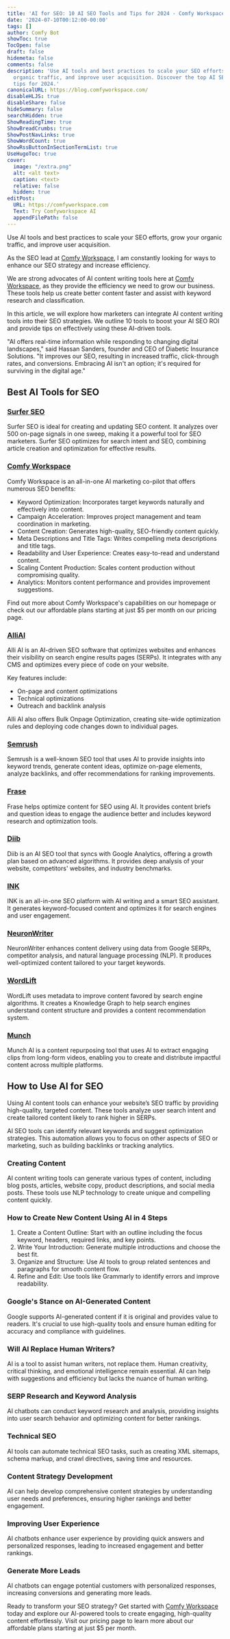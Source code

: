 ```yaml
---
title: 'AI for SEO: 10 AI SEO Tools and Tips for 2024 - Comfy Workspace'
date: '2024-07-10T00:12:00-00:00'
tags: []
author: Comfy Bot
showToc: true
TocOpen: false
draft: false
hidemeta: false
comments: false
description: 'Use AI tools and best practices to scale your SEO efforts, grow your
  organic traffic, and improve user acquisition. Discover the top AI SEO tools and
  tips for 2024.'
canonicalURL: https://blog.comfyworkspace.com/
disableHLJS: true
disableShare: false
hideSummary: false
searchHidden: true
ShowReadingTime: true
ShowBreadCrumbs: true
ShowPostNavLinks: true
ShowWordCount: true
ShowRssButtonInSectionTermList: true
UseHugoToc: true
cover:
  image: "/extra.png"
  alt: <alt text>
  caption: <text>
  relative: false
  hidden: true
editPost:
  URL: https://comfyworkspace.com
  Text: Try Comfyworkspace AI
  appendFilePath: false
---
```


Use AI tools and best practices to scale your SEO efforts, grow your organic traffic, and improve user acquisition.

As the SEO lead at [Comfy Workspace](https://comfyworkspace.com/prices), I am constantly looking for ways to enhance our SEO strategy and increase efficiency.

We are strong advocates of AI content writing tools here at [Comfy Workspace](https://comfyworkspace.com/prices), as they provide the efficiency we need to grow our business. These tools help us create better content faster and assist with keyword research and classification.

In this article, we will explore how marketers can integrate AI content writing tools into their SEO strategies. We outline 10 tools to boost your AI SEO ROI and provide tips on effectively using these AI-driven tools.

"AI offers real-time information while responding to changing digital landscapes," said Hassan Sanders, founder and CEO of Diabetic Insurance Solutions. "It improves our SEO, resulting in increased traffic, click-through rates, and conversions. Embracing AI isn't an option; it's required for surviving in the digital age."

## Best AI Tools for SEO

### [Surfer SEO](https://surferseo.com/)

Surfer SEO is ideal for creating and updating SEO content. It analyzes over 500 on-page signals in one sweep, making it a powerful tool for SEO marketers. Surfer SEO optimizes for search intent and SEO, combining article creation and optimization for effective results.

### [Comfy Workspace](https://comfyworkspace.com/prices)

Comfy Workspace is an all-in-one AI marketing co-pilot that offers numerous SEO benefits:

- Keyword Optimization: Incorporates target keywords naturally and effectively into content.
- Campaign Acceleration: Improves project management and team coordination in marketing.
- Content Creation: Generates high-quality, SEO-friendly content quickly.
- Meta Descriptions and Title Tags: Writes compelling meta descriptions and title tags.
- Readability and User Experience: Creates easy-to-read and understand content.
- Scaling Content Production: Scales content production without compromising quality.
- Analytics: Monitors content performance and provides improvement suggestions.

Find out more about Comfy Workspace's capabilities on our homepage or check out our affordable plans starting at just $5 per month on our pricing page.

### [AlliAI](https://www.alliai.com/)

Alli AI is an AI-driven SEO software that optimizes websites and enhances their visibility on search engine results pages (SERPs). It integrates with any CMS and optimizes every piece of code on your website.

Key features include:

- On-page and content optimizations
- Technical optimizations
- Outreach and backlink analysis

Alli AI also offers Bulk Onpage Optimization, creating site-wide optimization rules and deploying code changes down to individual pages.

### [Semrush](https://www.semrush.com/)

Semrush is a well-known SEO tool that uses AI to provide insights into keyword trends, generate content ideas, optimize on-page elements, analyze backlinks, and offer recommendations for ranking improvements.

### [Frase](https://www.frase.io/)

Frase helps optimize content for SEO using AI. It provides content briefs and question ideas to engage the audience better and includes keyword research and optimization tools.

### [Diib](https://diib.com/)

Diib is an AI SEO tool that syncs with Google Analytics, offering a growth plan based on advanced algorithms. It provides deep analysis of your website, competitors' websites, and industry benchmarks.

### [INK](https://inkforall.com/)

INK is an all-in-one SEO platform with AI writing and a smart SEO assistant. It generates keyword-focused content and optimizes it for search engines and user engagement.

### [NeuronWriter](https://neuronwriter.com)

NeuronWriter enhances content delivery using data from Google SERPs, competitor analysis, and natural language processing (NLP). It produces well-optimized content tailored to your target keywords.

### [WordLift](https://wordlift.io/)

WordLift uses metadata to improve content favored by search engine algorithms. It creates a Knowledge Graph to help search engines understand content structure and provides a content recommendation system.

### [Munch](https://www.getmunch.com)

Munch AI is a content repurposing tool that uses AI to extract engaging clips from long-form videos, enabling you to create and distribute impactful content across multiple platforms.

## How to Use AI for SEO

Using AI content tools can enhance your website’s SEO traffic by providing high-quality, targeted content. These tools analyze user search intent and create tailored content likely to rank higher in SERPs.

AI SEO tools can identify relevant keywords and suggest optimization strategies. This automation allows you to focus on other aspects of SEO or marketing, such as building backlinks or tracking analytics.

### Creating Content

AI content writing tools can generate various types of content, including blog posts, articles, website copy, product descriptions, and social media posts. These tools use NLP technology to create unique and compelling content quickly.

### How to Create New Content Using AI in 4 Steps

1. Create a Content Outline: Start with an outline including the focus keyword, headers, required links, and key points.
2. Write Your Introduction: Generate multiple introductions and choose the best fit.
3. Organize and Structure: Use AI tools to group related sentences and paragraphs for smooth content flow.
4. Refine and Edit: Use tools like Grammarly to identify errors and improve readability.

### Google's Stance on AI-Generated Content

Google supports AI-generated content if it is original and provides value to readers. It's crucial to use high-quality tools and ensure human editing for accuracy and compliance with guidelines.

### Will AI Replace Human Writers?

AI is a tool to assist human writers, not replace them. Human creativity, critical thinking, and emotional intelligence remain essential. AI can help with suggestions and efficiency but lacks the nuance of human writing.

### SERP Research and Keyword Analysis

AI chatbots can conduct keyword research and analysis, providing insights into user search behavior and optimizing content for better rankings.

### Technical SEO

AI tools can automate technical SEO tasks, such as creating XML sitemaps, schema markup, and crawl directives, saving time and resources.

### Content Strategy Development

AI can help develop comprehensive content strategies by understanding user needs and preferences, ensuring higher rankings and better engagement.

### Improving User Experience

AI chatbots enhance user experience by providing quick answers and personalized responses, leading to increased engagement and better rankings.

### Generate More Leads

AI chatbots can engage potential customers with personalized responses, increasing conversions and generating more leads.

Ready to transform your SEO strategy? Get started with [Comfy Workspace](https://comfyworkspace.com/prices) today and explore our AI-powered tools to create engaging, high-quality content effortlessly. Visit our pricing page to learn more about our affordable plans starting at just $5 per month.
